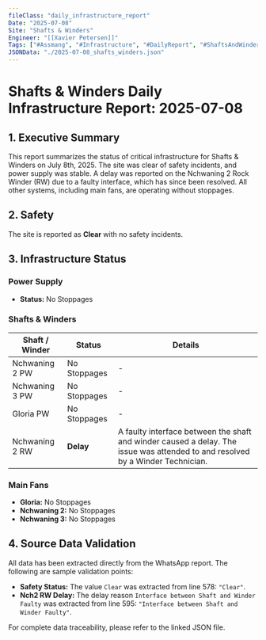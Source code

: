 ```yaml
---
fileClass: "daily_infrastructure_report"
Date: "2025-07-08"
Site: "Shafts & Winders"
Engineer: "[[Xavier Petersen]]"
Tags: ["#Assmang", "#Infrastructure", "#DailyReport", "#ShaftsAndWinders"]
JSONData: "./2025-07-08_shafts_winders.json"
---
```


# Shafts & Winders Daily Infrastructure Report: 2025-07-08

## 1. Executive Summary
This report summarizes the status of critical infrastructure for Shafts & Winders on July 8th, 2025. The site was clear of safety incidents, and power supply was stable. A delay was reported on the Nchwaning 2 Rock Winder (RW) due to a faulty interface, which has since been resolved. All other systems, including main fans, are operating without stoppages.

## 2. Safety
The site is reported as **Clear** with no safety incidents.

## 3. Infrastructure Status

### Power Supply
- **Status:** No Stoppages

### Shafts & Winders
| Shaft / Winder | Status         | Details                                       |
| -------------- | -------------- | --------------------------------------------- |
| Nchwaning 2 PW | No Stoppages   | -                                             |
| Nchwaning 3 PW | No Stoppages   | -                                             |
| Gloria PW      | No Stoppages   | -                                             |
| Nchwaning 2 RW | **Delay**      | A faulty interface between the shaft and winder caused a delay. The issue was attended to and resolved by a Winder Technician. |

### Main Fans
- **Gloria:** No Stoppages
- **Nchwaning 2:** No Stoppages
- **Nchwaning 3:** No Stoppages

## 4. Source Data Validation
All data has been extracted directly from the WhatsApp report. The following are sample validation points:
- **Safety Status:** The value `Clear` was extracted from line 578: `"Clear"`.
- **Nch2 RW Delay:** The delay reason `Interface between Shaft and Winder Faulty` was extracted from line 595: `"Interface between Shaft and Winder Faulty"`.

For complete data traceability, please refer to the linked JSON file.

